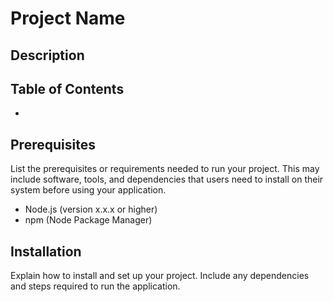 # Project Name



## Description



## Table of Contents

-

## Prerequisites

List the prerequisites or requirements needed to run your project. This may include software, tools, and dependencies that users need to install on their system before using your application.

- Node.js (version x.x.x or higher)
- npm (Node Package Manager)

## Installation

Explain how to install and set up your project. Include any dependencies and steps required to run the application.


